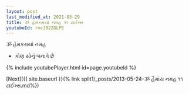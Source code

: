 ```yaml
---
layout: post
last_modified_at: 2021-03-29
title: ૐ હેમકરાયાં નમહ ૧૧ ટાઈમ્સ
youtubeId: rmcJ02ZGLPE
---
```

 
 
 ૐ હેમકરાયાં નમહ  
 
 -  કોણ સોનું બનાવે છે 
 
  
 
  
 
 
 
 
 
 


{% include youtubePlayer.html id=page.youtubeId %}
 
[Next]({{ site.baseurl }}{% link  split1/_posts/2013-05-24-ૐ હૈમાંય નમહ ૧૧ ટાઈમ્સ.md%})
 
